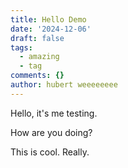 ```yaml
---
title: Hello Demo
date: '2024-12-06'
draft: false
tags:
  - amazing
  - tag
comments: {}
author: hubert weeeeeeee
---
```

Hello, it's me testing.

How are you doing?

This is cool. Really.
